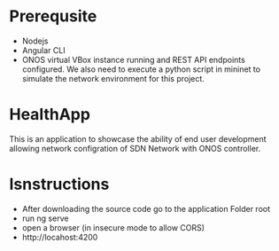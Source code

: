 # Prerequsite
- Nodejs 
- Angular CLI
- ONOS virtual VBox instance running and REST API endpoints configured. We also need to execute a python script in mininet to simulate the network environment for this project.

# HealthApp
This is an application to showcase the ability of end user development allowing network configration of SDN Network with ONOS controller. 

# Isnstructions

- After downloading the source code go to the application Folder root
- run ng serve
- open a browser (in insecure mode to allow CORS)
- http://locahost:4200


